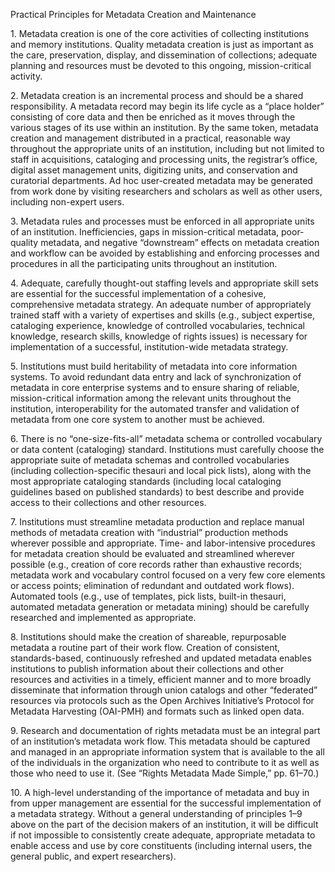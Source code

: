 <div class="Basic-Graphics-Frame">

Practical Principles for Metadata Creation and Maintenance 

<span class="semibold">1. Metadata creation is one of the core activities of collecting institutions and memory institutions.</span> Quality metadata creation is just as important as the care, preservation, display, and dissemination of collections; adequate planning and resources must be devoted to this ongoing, mission-critical activity. 

<span class="semibold">2. Metadata creation is an incremental process and should be a shared responsibility.</span> A metadata record may begin its life cycle as a “place holder” consisting of core data and then be enriched as it moves through the various stages of its use within an institution. By the same token, metadata creation and management distributed in a practical, reasonable way throughout the appropriate units of an institution, including but not limited to staff in acquisitions, cataloging and processing units, the registrar’s office, digital asset management units, digitizing units, and conservation and curatorial departments. Ad hoc user-created metadata may be generated from work done by visiting researchers and scholars as well as other users, including non-expert users. 

<span class="semibold">3. Metadata rules and processes must be enforced in all appropriate units of an institution.</span> Inefficiencies, gaps in mission-critical metadata, poor-quality metadata, and negative “downstream” effects on metadata creation and workflow can be avoided by establishing and enforcing processes and procedures in all the participating units throughout an institution. 

<span class="semibold">4. Adequate, carefully thought-out staffing levels and appropriate skill sets are essential for the successful implementation of a cohesive, comprehensive metadata strategy.</span> An adequate number of appropriately trained staff with a variety of expertises and skills (e.g., subject expertise, cataloging experience, knowledge of controlled vocabularies, technical knowledge, research skills, knowledge of rights issues) is necessary for implementation of a successful, institution-wide metadata strategy. 

<span class="semibold">5. Institutions must build heritability of metadata into core information systems.</span> To avoid redundant data entry and lack of synchronization of metadata in core enterprise systems and to ensure sharing of reliable, mission-critical information among the relevant units throughout the institution, interoperability for the automated transfer and validation of metadata from one core system to another must be achieved. 

<span class="semibold">6. There is no “one-size-fits-all” metadata schema or controlled vocabulary or data content (cataloging) standard.</span> Institutions must carefully choose the appropriate suite of metadata schemas and controlled vocabularies (including collection-specific thesauri and local pick lists), along with the most appropriate cataloging standards (including local cataloging guidelines based on published standards) to best describe and provide access to their collections and other resources. 

<span class="semibold">7. Institutions must streamline metadata production and replace manual methods of metadata creation with “industrial” production methods wherever possible and appropriate.</span> Time- and labor-intensive procedures for metadata creation should be evaluated and streamlined wherever possible (e.g., creation of core records rather than exhaustive records; metadata work and vocabulary control focused on a very few core elements or access points; elimination of redundant and outdated work flows). Automated tools (e.g., use of templates, pick lists, built-in thesauri, automated metadata generation or metadata mining) should be carefully researched and implemented as appropriate. 

<span class="semibold">8. Institutions should make the creation of shareable, repurposable metadata a routine part of their work flow.</span> Creation of consistent, standards-based, continuously refreshed and updated metadata enables institutions to publish information about their collections and other resources and activities in a timely, efficient manner and to more broadly disseminate that information through union catalogs and other “federated” resources via protocols such as the Open Archives Initiative’s Protocol for Metadata Harvesting (OAI-PMH) and formats such as linked open data. 

<span class="semibold">9. Research and documentation of rights metadata must be an integral part of an institution’s metadata work flow.</span> This metadata should be captured and managed in an appropriate information system that is available to the all of the individuals in the organization who need to contribute to it as well as those who need to use it. (See “Rights Metadata Made Simple,” pp. 61–70.) 

<span class="semibold">10. A high-level understanding of the importance of metadata and buy in from upper management are essential for the successful implementation of a metadata strategy.</span> Without a general understanding of principles 1–9 above on the part of the decision makers of an institution, it will be difficult if not impossible to consistently create adequate, appropriate metadata to enable access and use by core constituents (including internal users, the general public, and expert researchers).

</div>
